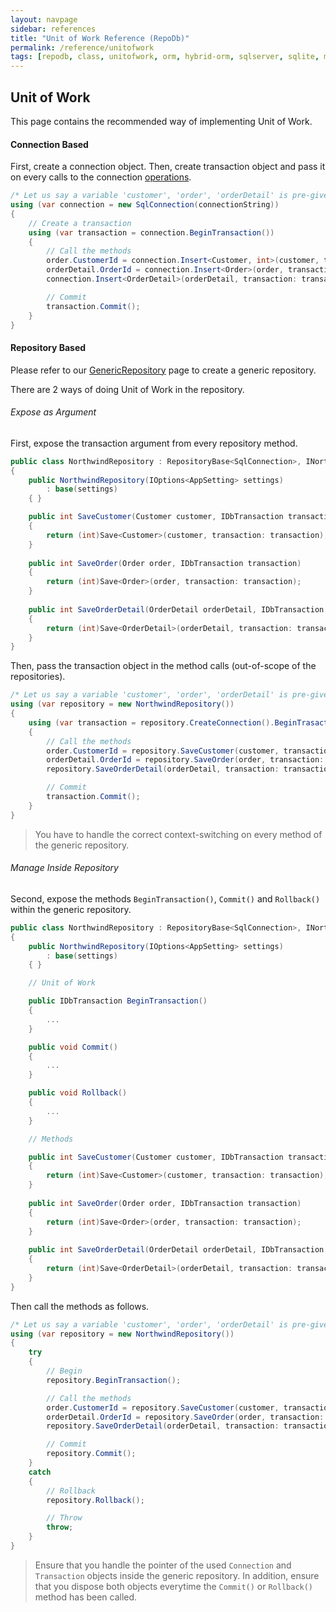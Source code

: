 ```yaml
---
layout: navpage
sidebar: references
title: "Unit of Work Reference (RepoDb)"
permalink: /reference/unitofwork
tags: [repodb, class, unitofwork, orm, hybrid-orm, sqlserver, sqlite, mysql, postgresql]
---
```


## Unit of Work

This page contains the recommended way of implementing Unit of Work.

#### Connection Based

First, create a connection object. Then, create transaction object and pass it on every calls to the connection [operations](/docs#fluent-methods).

```csharp
/* Let us say a variable 'customer', 'order', 'orderDetail' is pre-given */
using (var connection = new SqlConnection(connectionString))
{
    // Create a transaction
    using (var transaction = connection.BeginTransaction())
    {
        // Call the methods
        order.CustomerId = connection.Insert<Customer, int>(customer, transaction: transaction);
        orderDetail.OrderId = connection.Insert<Order>(order, transaction: transaction);
        connection.Insert<OrderDetail>(orderDetail, transaction: transaction);

        // Commit
        transaction.Commit();
    }
}
```

#### Repository Based

Please refer to our [GenericRepository](/reference/genericrepository) page to create a generic repository.

There are 2 ways of doing Unit of Work in the repository.

###### Expose as Argument

First, expose the transaction argument from every repository method.

```csharp
public class NorthwindRepository : RepositoryBase<SqlConnection>, INorthwindRepository
{
    public NorthwindRepository(IOptions<AppSetting> settings)
        : base(settings)
    { }

    public int SaveCustomer(Customer customer, IDbTransaction transaction)
    {
        return (int)Save<Customer>(customer, transaction: transaction);
    }
    
    public int SaveOrder(Order order, IDbTransaction transaction)
    {
        return (int)Save<Order>(order, transaction: transaction);
    }
    
    public int SaveOrderDetail(OrderDetail orderDetail, IDbTransaction transaction)
    {
        return (int)Save<OrderDetail>(orderDetail, transaction: transaction);
    }
}
```

Then, pass the transaction object in the method calls (out-of-scope of the repositories).

```csharp
/* Let us say a variable 'customer', 'order', 'orderDetail' is pre-given */
using (var repository = new NorthwindRepository())
{
    using (var transaction = repository.CreateConnection().BeginTrasaction())
    {
        // Call the methods
        order.CustomerId = repository.SaveCustomer(customer, transaction: transaction);
        orderDetail.OrderId = repository.SaveOrder(order, transaction: transaction);
        repository.SaveOrderDetail(orderDetail, transaction: transaction);

        // Commit
        transaction.Commit();
    }
}
```

> You have to handle the correct context-switching on every method of the generic repository.

###### Manage Inside Repository

Second, expose the methods `BeginTransaction()`, `Commit()` and `Rollback()` within the generic repository.

```csharp
public class NorthwindRepository : RepositoryBase<SqlConnection>, INorthwindRepository
{
    public NorthwindRepository(IOptions<AppSetting> settings)
        : base(settings)
    { }

    // Unit of Work

    public IDbTransaction BeginTransaction()
    {
        ...
    }

    public void Commit()
    {
        ...
    }

    public void Rollback()
    {
        ...
    }

    // Methods

    public int SaveCustomer(Customer customer, IDbTransaction transaction)
    {
        return (int)Save<Customer>(customer, transaction: transaction);
    }
    
    public int SaveOrder(Order order, IDbTransaction transaction)
    {
        return (int)Save<Order>(order, transaction: transaction);
    }
    
    public int SaveOrderDetail(OrderDetail orderDetail, IDbTransaction transaction)
    {
        return (int)Save<OrderDetail>(orderDetail, transaction: transaction);
    }
}
```

Then call the methods as follows.

```csharp
/* Let us say a variable 'customer', 'order', 'orderDetail' is pre-given */
using (var repository = new NorthwindRepository())
{
    try
    {
        // Begin
        repository.BeginTransaction();

        // Call the methods
        order.CustomerId = repository.SaveCustomer(customer, transaction: transaction);
        orderDetail.OrderId = repository.SaveOrder(order, transaction: transaction);
        repository.SaveOrderDetail(orderDetail, transaction: transaction);

        // Commit
        repository.Commit();
    }
    catch
    {
        // Rollback
        repository.Rollback();

        // Throw
        throw;
    }
}
```

> Ensure that you handle the pointer of the used `Connection` and `Transaction` objects inside the generic repository. In addition, ensure that you dispose both objects everytime the `Commit()` or `Rollback()` method has been called.

